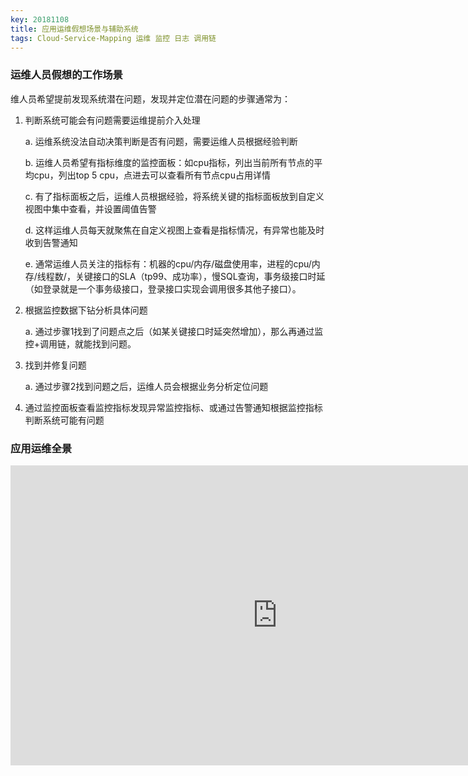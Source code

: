 ```yaml
---
key: 20181108
title: 应用运维假想场景与辅助系统
tags: Cloud-Service-Mapping 运维 监控 日志 调用链
---
```


### 运维人员假想的工作场景
维人员希望提前发现系统潜在问题，发现并定位潜在问题的步骤通常为：
1. 判断系统可能会有问题需要运维提前介入处理

    a. 运维系统没法自动决策判断是否有问题，需要运维人员根据经验判断

    b. 运维人员希望有指标维度的监控面板：如cpu指标，列出当前所有节点的平均cpu，列出top 5 cpu，点进去可以查看所有节点cpu占用详情 <!--more-->
    
    c. 有了指标面板之后，运维人员根据经验，将系统关键的指标面板放到自定义视图中集中查看，并设置阈值告警
    
    d. 这样运维人员每天就聚焦在自定义视图上查看是指标情况，有异常也能及时收到告警通知
    
    e. 通常运维人员关注的指标有：机器的cpu/内存/磁盘使用率，进程的cpu/内存/线程数/，关键接口的SLA（tp99、成功率），慢SQL查询，事务级接口时延（如登录就是一个事务级接口，登录接口实现会调用很多其他子接口）。

2. 根据监控数据下钻分析具体问题

    a. 通过步骤1找到了问题点之后（如某关键接口时延突然增加），那么再通过监控+调用链，就能找到问题。

3. 找到并修复问题

    a. 通过步骤2找到问题之后，运维人员会根据业务分析定位问题

4. 通过监控面板查看监控指标发现异常监控指标、或通过告警通知根据监控指标判断系统可能有问题

### 应用运维全景

<iframe width='853' height='480' src='https://embed.coggle.it/diagram/W-gvMoFGxAuPMnml/03210a0553f415767882a133541962b2f3c1029cec00bc49c34f9e871d41cf5e' frameborder='0' allowfullscreen></iframe>


